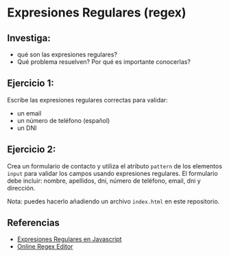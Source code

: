 # Expresiones Regulares (regex)

## Investiga: 

- qué son las expresiones regulares?
- Qué problema resuelven? Por qué es importante conocerlas?

## Ejercicio 1:

Escribe las expresiones regulares correctas para validar:

- un email
- un número de teléfono (español)
- un DNI

## Ejercicio 2:

Crea un formulario de contacto y utiliza el atributo `pattern` de los elementos `input` para validar los campos usando expresiones regulares. El formulario debe incluir: nombre, apellidos, dni, número de teléfono, email, dni y dirección.

Nota: puedes hacerlo añadiendo un archivo `index.html` en este repositorio.


## Referencias

- [Expresiones Regulares en Javascript](https://developer.mozilla.org/en-US/docs/Web/JavaScript/Guide/Regular_expressions)
- [Online Regex Editor](https://regex101.com/)